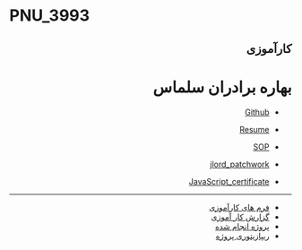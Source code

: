 # PNU_3993
<h2 dir=rtl>کارآموزی</h2>
<h1 dir=rtl>
بهاره برادران سلماس
 </h1>
<div dir=rtl>
 
- [Github](https://github.com/BaharbSalmas/)

- [Resume](https://baharbsalmas.github.io/Resume/)

- [SOP](https://baharbsalmas.github.io/SOP/)
  
- [jlord_patchwork](https://github.com/BaharbSalmas/PNU_3991_AR/blob/main/Screenshot%20(52).jpg)

- [JavaScript_certificate](https://github.com/BaharbSalmas/PNU_3991_AR/blob/main/JavaScript_certificate/cert-1024-20267960%20(1).jpg)
 ---------------------------------------------------------------------------------------------------------------------------------------------
 - [فرم های کارآموزی]()
- [گزارش کار آموزی](https://github.com/BaharbSalmas/PNU_3993/blob/main/%DA%AF%D8%B2%D8%A7%D8%B1%D8%B4%20%DA%A9%D8%A7%D8%B1%20%D8%A2%D9%85%D9%88%D8%B2%DB%8C%20-%20%D8%A8%D9%87%D8%A7%D8%B1%D9%87%20%D8%A8%D8%B1%D8%A7%D8%AF%D8%B1%D8%A7%D9%86%20%D8%B3%D9%84%D9%85%D8%A7%D8%B3.pdf)
- [پروژه انجام شده](https://baharbsalmas.github.io/project/)
- [ریپازیتوری پروژه](https://github.com/BaharbSalmas/project)
